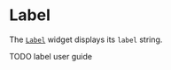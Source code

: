 # Label

The [`Label`](https://gooey.rs/main/gooey/widgets/label/struct.Label.html) widget displays its `label` string.

TODO label user guide
